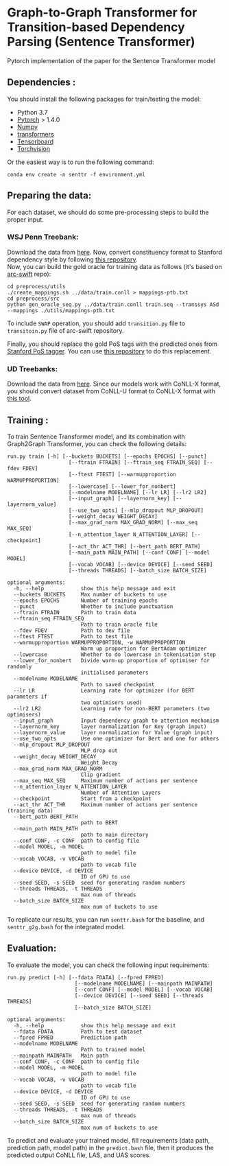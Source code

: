 # Graph-to-Graph Transformer for Transition-based Dependency Parsing (Sentence Transformer)

Pytorch implementation of the paper for the Sentence Transformer model

## Dependencies : 
You should install the following packages for train/testing the model: 
- Python 3.7
- [Pytorch](https://pytorch.org/) > 1.4.0 
- [Numpy](https://numpy.org/)
- [transformers](https://github.com/huggingface/transformers)
- [Tensorboard](https://www.tensorflow.org/guide/summaries_and_tensorboard)
- [Torchvision](https://pytorch.org/)

Or the easiest way is to run the following command:  
```
conda env create -n senttr -f environment.yml
```

## Preparing the data:
For each dataset, we should do some pre-processing steps to build the proper input.
### WSJ Penn Treebank:
Download the data from [here](https://catalog.ldc.upenn.edu/LDC99T42). 
Now, convert constituency format to Stanford dependency style by following 
[this repository](https://github.com/hankcs/TreebankPreprocessing).  
Now, you can build the gold oracle for training data as follows (it's based on [arc-swift](https://github.com/qipeng/arc-swift) repo):  

```
cd preprocess/utils
./create_mappings.sh ../data/train.conll > mappings-ptb.txt
cd preprocess/src
python gen_oracle_seq.py ../data/train.conll train.seq --transsys ASd --mappings ./utils/mappings-ptb.txt
```
To include `SWAP` operation, you should add ```transition.py``` file to ```transitoin.py``` file of arc-swift repository.  

Finally, you should replace the gold PoS tags with the predicted ones from [Stanford PoS tagger](https://nlp.stanford.edu/software/tagger.shtml).
You can use [this repository](https://github.com/shuoyangd/hoolock) to do this replacement.

### UD Treebanks:

Download the data from [here](http://hdl.handle.net/11234/1-2895). 
Since our models work with CoNLL-X format, you should convert dataset from CoNLL-U format to CoNLL-X format with [this tool](https://github.com/UniversalDependencies/tools).
## Training :

To train Sentence Transformer model, and its combination with Graph2Graph Transformer, you can check the following details:  

```
run.py train [-h] [--buckets BUCKETS] [--epochs EPOCHS] [--punct]
                    [--ftrain FTRAIN] [--ftrain_seq FTRAIN_SEQ] [--fdev FDEV]
                    [--ftest FTEST] [--warmupproportion WARMUPPROPORTION]
                    [--lowercase] [--lower_for_nonbert]
                    [--modelname MODELNAME] [--lr LR] [--lr2 LR2]
                    [--input_graph] [--layernorm_key] [--layernorm_value]
                    [--use_two_opts] [--mlp_dropout MLP_DROPOUT]
                    [--weight_decay WEIGHT_DECAY]
                    [--max_grad_norm MAX_GRAD_NORM] [--max_seq MAX_SEQ]
                    [--n_attention_layer N_ATTENTION_LAYER] [--checkpoint]
                    [--act_thr ACT_THR] [--bert_path BERT_PATH]
                    [--main_path MAIN_PATH] [--conf CONF] [--model MODEL]
                    [--vocab VOCAB] [--device DEVICE] [--seed SEED]
                    [--threads THREADS] [--batch_size BATCH_SIZE]

optional arguments:
  -h, --help            show this help message and exit
  --buckets BUCKETS     Max number of buckets to use
  --epochs EPOCHS       Number of training epochs
  --punct               Whether to include punctuation
  --ftrain FTRAIN       Path to train data
  --ftrain_seq FTRAIN_SEQ
                        Path to train oracle file
  --fdev FDEV           Path to dev file
  --ftest FTEST         Path to test file
  --warmupproportion WARMUPPROPORTION, -w WARMUPPROPORTION
                        Warm up proportion for BertAdam optimizer
  --lowercase           Whether to do lowercase in tokenisation step
  --lower_for_nonbert   Divide warm-up proportion of optimiser for randomly
                        initialised parameters
  --modelname MODELNAME
                        Path to saved checkpoint
  --lr LR               Learning rate for optimizer (for BERT parameters if
                        two optimisers used)
  --lr2 LR2             Learning rate for non-BERT parameters (two optimisers)
  --input_graph         Input dependency graph to attention mechanism
  --layernorm_key       layer normalization for Key (graph input)
  --layernorm_value     layer normalization for Value (graph input)
  --use_two_opts        Use one optimizer for Bert and one for others
  --mlp_dropout MLP_DROPOUT
                        MLP drop out
  --weight_decay WEIGHT_DECAY
                        Weight Decay
  --max_grad_norm MAX_GRAD_NORM
                        Clip gradient
  --max_seq MAX_SEQ     Maximum number of actions per sentence
  --n_attention_layer N_ATTENTION_LAYER
                        Number of Attention Layers
  --checkpoint          Start from a checkpoint
  --act_thr ACT_THR     Maximum number of actions per sentence (training data)
  --bert_path BERT_PATH
                        path to BERT
  --main_path MAIN_PATH
                        path to main directory
  --conf CONF, -c CONF  path to config file
  --model MODEL, -m MODEL
                        path to model file
  --vocab VOCAB, -v VOCAB
                        path to vocab file
  --device DEVICE, -d DEVICE
                        ID of GPU to use
  --seed SEED, -s SEED  seed for generating random numbers
  --threads THREADS, -t THREADS
                        max num of threads
  --batch_size BATCH_SIZE
                        max num of buckets to use
```

To replicate our results, you can run ```senttr.bash``` for the baseline, and ```senttr_g2g.bash``` for the integrated model.  

## Evaluation:

To evaluate the model, you can check the following input requirements:  

```
run.py predict [-h] [--fdata FDATA] [--fpred FPRED]
                      [--modelname MODELNAME] [--mainpath MAINPATH]
                      [--conf CONF] [--model MODEL] [--vocab VOCAB]
                      [--device DEVICE] [--seed SEED] [--threads THREADS]
                      [--batch_size BATCH_SIZE]

optional arguments:
  -h, --help            show this help message and exit
  --fdata FDATA         Path to test dataset
  --fpred FPRED         Prediction path
  --modelname MODELNAME
                        Path to trained model
  --mainpath MAINPATH   Main path
  --conf CONF, -c CONF  path to config file
  --model MODEL, -m MODEL
                        path to model file
  --vocab VOCAB, -v VOCAB
                        path to vocab file
  --device DEVICE, -d DEVICE
                        ID of GPU to use
  --seed SEED, -s SEED  seed for generating random numbers
  --threads THREADS, -t THREADS
                        max num of threads
  --batch_size BATCH_SIZE
                        max num of buckets to use
```

To predict and evaluate your trained model, fill requirements (data path, prediction path, model path) in the ```predict.bash``` file, then it
produces the predicted output CoNLL file, LAS, and UAS scores.  
